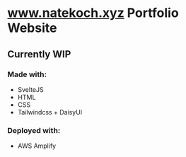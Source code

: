 # www.natekoch.xyz Portfolio Website

## Currently WIP

### Made with:

* SvelteJS
* HTML
* CSS
* Tailwindcss + DaisyUI

### Deployed with:

* AWS Amplify
